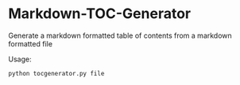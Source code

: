 # Markdown-TOC-Generator
Generate a markdown formatted table of contents from a markdown formatted file 

Usage: 
``` bash
python tocgenerator.py file
```
